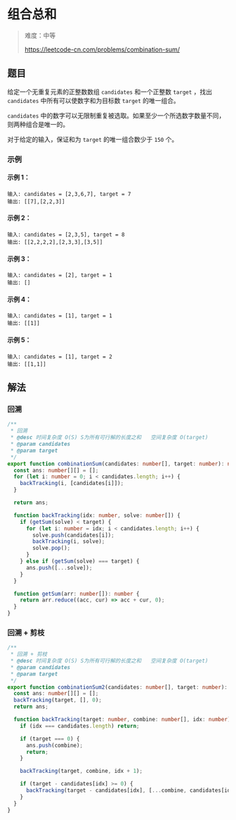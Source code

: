 # 组合总和

> 难度：中等
>
> https://leetcode-cn.com/problems/combination-sum/

## 题目

给定一个无重复元素的正整数数组 `candidates` 和一个正整数 `target` ，找出 `candidates` 中所有可以使数字和为目标数
`target` 的唯一组合。

`candidates` 中的数字可以无限制重复被选取。如果至少一个所选数字数量不同，则两种组合是唯一的。

对于给定的输入，保证和为 `target` 的唯一组合数少于 `150` 个。

### 示例

#### 示例 1：

```
输入: candidates = [2,3,6,7], target = 7
输出: [[7],[2,2,3]]
```

#### 示例 2：

```
输入: candidates = [2,3,5], target = 8
输出: [[2,2,2,2],[2,3,3],[3,5]]
```

#### 示例 3：

```
输入: candidates = [2], target = 1
输出: []
```

#### 示例 4：

```
输入: candidates = [1], target = 1
输出: [[1]]
```

#### 示例 5：

```
输入: candidates = [1], target = 2
输出: [[1,1]]
```

## 解法

### 回溯

```typescript
/**
 * 回溯
 * @desc 时间复杂度 O(S) S为所有可行解的长度之和   空间复杂度 O(target)
 * @param candidates
 * @param target
 */
export function combinationSum(candidates: number[], target: number): number[][] {
  const ans: number[][] = [];
  for (let i: number = 0; i < candidates.length; i++) {
    backTracking(i, [candidates[i]]);
  }

  return ans;

  function backTracking(idx: number, solve: number[]) {
    if (getSum(solve) < target) {
      for (let i: number = idx; i < candidates.length; i++) {
        solve.push(candidates[i]);
        backTracking(i, solve);
        solve.pop();
      }
    } else if (getSum(solve) === target) {
      ans.push([...solve]);
    }
  }

  function getSum(arr: number[]): number {
    return arr.reduce((acc, cur) => acc + cur, 0);
  }
}
```

### 回溯 + 剪枝

```typescript
/**
 * 回溯 + 剪枝
 * @desc 时间复杂度 O(S) S为所有可行解的长度之和   空间复杂度 O(target)
 * @param candidates
 * @param target
 */
export function combinationSum2(candidates: number[], target: number): number[][] {
  const ans: number[][] = [];
  backTracking(target, [], 0);
  return ans;

  function backTracking(target: number, combine: number[], idx: number) {
    if (idx === candidates.length) return;

    if (target === 0) {
      ans.push(combine);
      return;
    }

    backTracking(target, combine, idx + 1);

    if (target - candidates[idx] >= 0) {
      backTracking(target - candidates[idx], [...combine, candidates[idx]], idx);
    }
  }
}
```
